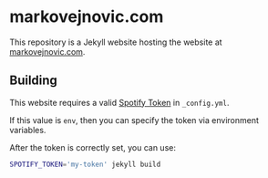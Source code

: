 # markovejnovic.com

This repository is a Jekyll website hosting the website at
[markovejnovic.com](https://markovejnovic.com).

## Building

This website requires a valid [Spotify
Token](https://developer.spotify.com/console/get-current-user-top-artists-and-tracks)
in `_config.yml`.

If this value is `env`, then you can specify the token via environment
variables.

After the token is correctly set, you can use:

```bash
SPOTIFY_TOKEN='my-token' jekyll build
```
